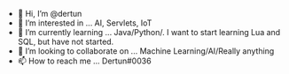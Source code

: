 - 👋 Hi, I’m @dertun
- 👀 I’m interested in ... AI, Servlets, IoT
- 🌱 I’m currently learning ... Java/Python/. I want to start learning Lua and SQL, but have not started.
- 💞️ I’m looking to collaborate on ... Machine Learning/AI/Really anything
- 📫 How to reach me ... Dertun#0036

<!---
dertun/dertun is a ✨ special ✨ repository because its `README.md` (this file) appears on your GitHub profile.
You can click the Preview link to take a look at your changes.
--->
